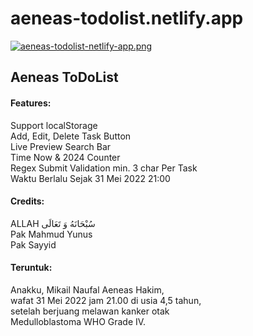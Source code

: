 # aeneas-todolist.netlify.app
[![aeneas-todolist-netlify-app.png](https://i.postimg.cc/1ztJ0GS7/aeneas-todolist-netlify-app.png)](https://postimg.cc/VJxqmbdX)
## Aeneas ToDoList
#### Features:
Support localStorage<br>
Add, Edit, Delete Task Button<br>
Live Preview Search Bar<br>
Time Now & 2024 Counter<br>
Regex Submit Validation min. 3 char Per Task<br>
Waktu Berlalu Sejak 31 Mei 2022 21:00

#### Credits:
ALLAH سُبْحَانَهُ وَ تَعَالَى<br>
Pak Mahmud Yunus<br>
Pak Sayyid<br>

#### Teruntuk:
Anakku, Mikail Naufal Aeneas Hakim, <br>
wafat 31 Mei 2022 jam 21.00 di usia 4,5 tahun, <br>
setelah berjuang melawan kanker otak<br>
Medulloblastoma WHO Grade IV.
